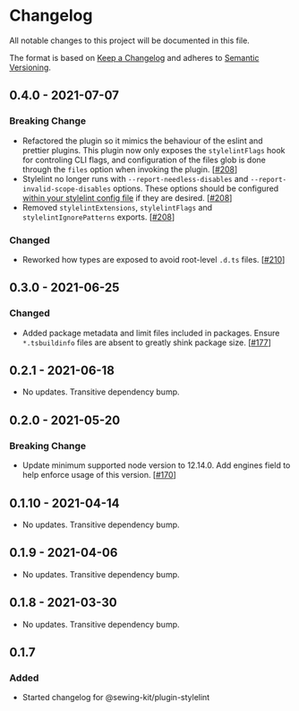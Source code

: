 # Changelog

All notable changes to this project will be documented in this file.

The format is based on [Keep a Changelog](http://keepachangelog.com/en/1.0.0/)
and adheres to [Semantic Versioning](http://semver.org/spec/v2.0.0.html).

<!-- ## Unreleased -->

## 0.4.0 - 2021-07-07

### Breaking Change

- Refactored the plugin so it mimics the behaviour of the eslint and prettier plugins. This plugin now only exposes the `stylelintFlags` hook for controling CLI flags, and configuration of the files glob is done through the `files` option when invoking the plugin. [[#208](https://github.com/Shopify/sewing-kit-next/pull/208)]
- Stylelint no longer runs with `--report-needless-disables` and `--report-invalid-scope-disables` options. These options should be configured [within your stylelint config file](https://stylelint.io/user-guide/configure#reportneedlessdisables) if they are desired. [[#208](https://github.com/Shopify/sewing-kit-next/pull/208)]
- Removed `stylelintExtensions`, `stylelintFlags` and `stylelintIgnorePatterns` exports. [[#208](https://github.com/Shopify/sewing-kit-next/pull/208)]

### Changed

- Reworked how types are exposed to avoid root-level `.d.ts` files. [[#210](https://github.com/Shopify/sewing-kit-next/pull/210)]

## 0.3.0 - 2021-06-25

### Changed

- Added package metadata and limit files included in packages. Ensure `*.tsbuildinfo` files are absent to greatly shink package size. [[#177](https://github.com/Shopify/sewing-kit-next/pull/177)]

## 0.2.1 - 2021-06-18

- No updates. Transitive dependency bump.

## 0.2.0 - 2021-05-20

### Breaking Change

- Update minimum supported node version to 12.14.0. Add engines field to help enforce usage of this version. [[#170](https://github.com/Shopify/sewing-kit-next/pull/170)]

## 0.1.10 - 2021-04-14

- No updates. Transitive dependency bump.

## 0.1.9 - 2021-04-06

- No updates. Transitive dependency bump.

## 0.1.8 - 2021-03-30

- No updates. Transitive dependency bump.

## 0.1.7

### Added

- Started changelog for @sewing-kit/plugin-stylelint

